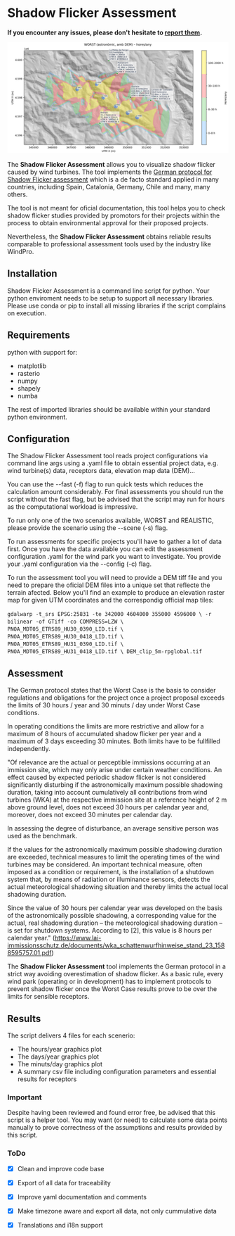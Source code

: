 # Shadow Flicker Assessment

**If you encounter any issues, please don't hesitate
to [report them](https://github.com/leotiger/shadow-flicker-assessment/issues).**

![Screenshot](Screenshot.png)

The **Shadow Flicker Assessment** allows you to visualize shadow flicker caused by wind turbines.
The tool implements the [German protocol for Shadow Flicker assessment](https://www.lai-immissionsschutz.de/documents/wka_schattenwurfhinweise_stand_23_1588595757.01.pdf) which is a de facto standard applied in many countries,
including Spain, Catalonia, Germany, Chile and many, many others.

The tool is not meant for oficial documentation, this tool helps you to check shadow flicker studies provided by promotors for their projects within the process to obtain environmental approval for their proposed projects.

Nevertheless, the **Shadow Flicker Assessment** obtains reliable results comparable to professional assessment tools used by the industry like WindPro.

## Installation

Shadow Flicker Assessment is a command line script for python.
Your python enviroment needs to be setup to support all necessary libraries.
Please use conda or pip to install all missing libraries if the script complains on execution.


## Requirements

python with support for:

- matplotlib
- rasterio
- numpy
- shapely
- numba

The rest of imported libraries should be available within your standard python environment.

## Configuration

The Shadow Flicker Assessment tool reads project configurations via command line args using a .yaml file to 
obtain essential project data, e.g. wind turbine(s) data, receptors data, elevation map data (DEM)...

You can use the --fast (-f) flag to run quick tests which reduces the calculation amount considerably. For final assessments you should
run the script without the fast flag, but be advised that the script may run for hours as the computational workload is impressive.

To run only one of the two scenarios available, WORST and REALISTIC, please provide the scenario using the --scene (-s) flag.

To run assessments for specific projects you'll have to gather a lot of data first. Once you have the data available you can edit the assessment configuration .yaml for the wind park you want to investigate. You provide your .yaml configuration via the --config (-c) flag.

To run the assessment tool you will need to provide a DEM tiff file and you need to prepare the oficial DEM files into a unique set that reflecte the terrain afected. Below you'll find an example to produce an elevation raster map for given UTM coordinates and the correspondig official map tiles:

``
gdalwarp -t_srs EPSG:25831 -te 342000 4604000 355000 4596000 \
  -r bilinear -of GTiff -co COMPRESS=LZW \
  PNOA_MDT05_ETRS89_HU30_0390_LID.tif \
  PNOA_MDT05_ETRS89_HU30_0418_LID.tif \
  PNOA_MDT05_ETRS89_HU31_0390_LID.tif \
  PNOA_MDT05_ETRS89_HU31_0418_LID.tif \
  DEM_clip_5m-rpglobal.tif
``


## Assessment

The German protocol states that the Worst Case is the basis to consider regulations and obligations for the project once a project proposal exceeds the limits of 30 hours / year and 30 minuts / day under Worst Case conditions.

In operating conditions the limits are more restrictive and allow for a maximum of 8 hours of accumulated shadow flicker per year and a maximum of 3 days exceeding 30 minutes. Both limits have to be fullfilled independently.

"Of relevance are the actual or perceptible immissions occurring at an immission site, which may only arise under certain weather conditions. An effect caused by expected periodic shadow flicker is not considered significantly disturbing if the astronomically maximum possible shadowing duration, taking into account cumulatively all contributions from wind turbines (WKA) at the respective immission site at a reference height of 2 m above ground level, does not exceed 30 hours per calendar year and, moreover, does not exceed 30 minutes per calendar day.

In assessing the degree of disturbance, an average sensitive person was used as the benchmark.

If the values for the astronomically maximum possible shadowing duration are exceeded, technical measures to limit the operating times of the wind turbines may be considered. An important technical measure, often imposed as a condition or requirement, is the installation of a shutdown system that, by means of radiation or illuminance sensors, detects the actual meteorological shadowing situation and thereby limits the actual local shadowing duration.

Since the value of 30 hours per calendar year was developed on the basis of the astronomically possible shadowing, a corresponding value for the actual, real shadowing duration – the meteorological shadowing duration – is set for shutdown systems. According to [2], this value is 8 hours per calendar year." (https://www.lai-immissionsschutz.de/documents/wka_schattenwurfhinweise_stand_23_1588595757.01.pdf)

The **Shadow Flicker Assessment** tool implements the German protocol in a strict way avoiding overestimation of shadow flicker. As a basic rule, every wind park (operating or in development) has to implement protocols to prevent shadow flicker once the Worst Case results prove to be over the limits for sensible receptors.

## Results

The script delivers 4 files for each scenerio:

- The hours/year graphics plot
- The days/year graphics plot
- The minuts/day graphics plot
- A summary csv file including configuration parameters and essential results for receptors

### Important

Despite having been reviewed and found error free, be advised that this script is a helper tool. You may want (or need) to calculate some data points manually to prove correctness of the assumptions and results provided by this script.

### ToDo

- [x] Clean and improve code base
- [x] Export of all data for traceability
- [x] Improve yaml documentation and comments
- [x] Make timezone aware and export all data, not only cummulative data
- [x] Translations and i18n support

